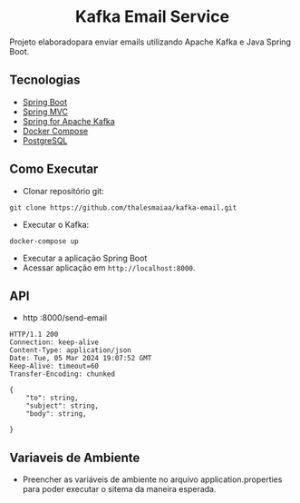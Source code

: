 <h1 align="center">
  Kafka Email Service
</h1>


Projeto elaboradopara enviar emails utilizando Apache Kafka e Java Spring Boot.

## Tecnologias

- [Spring Boot](https://spring.io/projects/spring-boot)
- [Spring MVC](https://docs.spring.io/spring-framework/reference/web/webmvc.html)
- [Spring for Apache Kafka](https://spring.io/projects/spring-kafka)
- [Docker Compose](https://docs.docker.com/compose/)
- [PostgreSQL](https://www.postgresql.org/)

## Como Executar

- Clonar repositório git:
```
git clone https://github.com/thalesmaiaa/kafka-email.git
```
- Executar o Kafka:
```
docker-compose up
```
- Executar a aplicação Spring Boot
- Acessar aplicação em `http://localhost:8000`.

## API

- http :8000/send-email
```
HTTP/1.1 200
Connection: keep-alive
Content-Type: application/json
Date: Tue, 05 Mar 2024 19:07:52 GMT
Keep-Alive: timeout=60
Transfer-Encoding: chunked

{
    "to": string,
    "subject": string,
    "body": string,
  
}
```

## Variaveis de Ambiente

- Preencher as variáveis de ambiente no arquivo application.properties para poder executar o sitema da maneira esperada.
